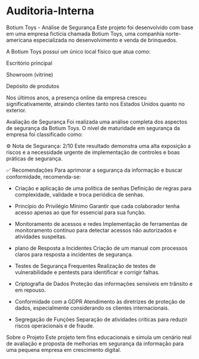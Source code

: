 # Auditoria-Interna

Botium Toys - Análise de Segurança
Este projeto foi desenvolvido com base em uma empresa fictícia chamada Botium Toys, uma companhia norte-americana especializada no desenvolvimento e venda de brinquedos.

A Botium Toys possui um único local físico que atua como:

Escritório principal

Showroom (vitrine)

Depósito de produtos

Nos últimos anos, a presença online da empresa cresceu significativamente, atraindo clientes tanto nos Estados Unidos quanto no exterior.

 Avaliação de Segurança
Foi realizada uma análise completa dos aspectos de segurança da Botium Toys.
O nível de maturidade em segurança da empresa foi classificado como:

⚙️ Nota de Segurança: 2/10
Este resultado demonstra uma alta exposição a riscos e a necessidade urgente de implementação de controles e boas práticas de segurança.

✅ Recomendações
Para aprimorar a segurança da informação e buscar conformidade, recomenda-se:

- Criação e aplicação de uma política de senhas
Definição de regras para complexidade, validade e troca periódica de senhas.

- Princípio do Privilégio Mínimo
Garantir que cada colaborador tenha acesso apenas ao que for essencial para sua função.

- Monitoramento de acessos e redes
Implementação de ferramentas de monitoramento contínuo para detectar acessos não autorizados e atividades suspeitas.

- plano de Resposta a Incidentes
Criação de um manual com processos claros para resposta a incidentes de segurança.

- Testes de Segurança Frequentes
Realização de testes de vulnerabilidade e pentests para identificar e corrigir falhas.

- Criptografia de Dados
Proteção das informações sensíveis em trânsito e em repouso.

- Conformidade com a GDPR
Atendimento às diretrizes de proteção de dados, especialmente considerando os clientes internacionais.

- Segregação de Funções
Separação de atividades críticas para reduzir riscos operacionais e de fraude.


Sobre o Projeto
Este projeto tem fins educacionais e simula um cenário real de avaliação e proposta de melhorias em segurança da informação para uma pequena empresa em crescimento digital.

